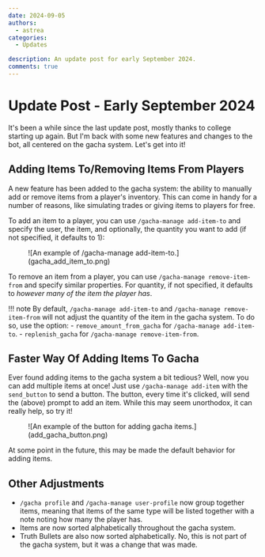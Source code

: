 ```yaml
---
date: 2024-09-05
authors:
  - astrea
categories:
  - Updates

description: An update post for early September 2024.
comments: true
---
```


# Update Post - Early September 2024

It's been a while since the last update post, mostly thanks to college starting up again. But I'm back with some new features and changes to the bot, all centered on the gacha system. Let's get into it!

<!-- more -->

## Adding Items To/Removing Items From Players

A new feature has been added to the gacha system: the ability to manually add or remove items from a player's inventory. This can come in handy for a number of reasons, like simulating trades or giving items to players for free.

To add an item to a player, you can use `/gacha-manage add-item-to` and specify the user, the item, and optionally, the quantity you want to add (if not specified, it defaults to 1):

<figure markdown>
  ![An example of /gacha-manage add-item-to.](gacha_add_item_to.png)
</figure>

To remove an item from a player, you can use `/gacha-manage remove-item-from` and specify similar properties. For quantity, if not specified, it defaults to *however many of the item the player has*.

!!! note
    By default, `/gacha-manage add-item-to` and `/gacha-manage remove-item-from` will not adjust the quantity of the item in the gacha system. To do so, use the option:
    - `remove_amount_from_gacha` for `/gacha-manage add-item-to`.
    - `replenish_gacha` for `/gacha-manage remove-item-from`.

## Faster Way Of Adding Items To Gacha

Ever found adding items to the gacha system a bit tedious? Well, now you can add multiple items at once! Just use `/gacha-manage add-item` with the `send_button` to send a button. The button, every time it's clicked, will send the (above) prompt to add an item. While this may seem unorthodox, it can really help, so try it!

<figure markdown>
  ![An example of the button for adding gacha items.](add_gacha_button.png)
</figure>

At some point in the future, this may be made the default behavior for adding items.

## Other Adjustments

- `/gacha profile` and `/gacha-manage user-profile` now group together items, meaning that items of the same type will be listed together with a note noting how many the player has.
- Items are now sorted alphabetically throughout the gacha system.
- Truth Bullets are also now sorted alphabetically. No, this is not part of the gacha system, but it was a change that was made.